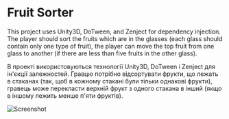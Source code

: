 # Fruit Sorter
 
This project uses Unity3D, DoTween, and Zenject for dependency injection.
The player should sort the fruits which are in the glasses (each glass should contain only one type of fruit), the player can move the top fruit from one glass to another (if there are less than five fruits in the other glass).

В проекті використовуються технології Unity3D, DoTween і Zenject для ін'єкції залежностей.
Гравцю потрібно відсортувати фрукти, що лежать в стаканах (так, щоб в кожному стакані були тільки однакові фрукти), гравець може перекласти верхній фрукт з одного стакана в інший (якщо в іншому лежить менше п'яти фруктів).

![Screenshot](https://i.sstatic.net/e8A3ZBdv.png)